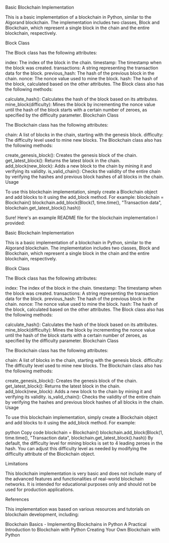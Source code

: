 Basic Blockchain Implementation

This is a basic implementation of a blockchain in Python, similar to the Algorand blockchain. The implementation includes two classes, Block and Blockchain, which represent a single block in the chain and the entire blockchain, respectively.

Block Class

The Block class has the following attributes:

index: The index of the block in the chain.
timestamp: The timestamp when the block was created.
transactions: A string representing the transaction data for the block.
previous_hash: The hash of the previous block in the chain.
nonce: The nonce value used to mine the block.
hash: The hash of the block, calculated based on the other attributes.
The Block class also has the following methods:

calculate_hash(): Calculates the hash of the block based on its attributes.
mine_block(difficulty): Mines the block by incrementing the nonce value until the hash of the block starts with a certain number of zeroes, as specified by the difficulty parameter.
Blockchain Class

The Blockchain class has the following attributes:

chain: A list of blocks in the chain, starting with the genesis block.
difficulty: The difficulty level used to mine new blocks.
The Blockchain class also has the following methods:

create_genesis_block(): Creates the genesis block of the chain.
get_latest_block(): Returns the latest block in the chain.
add_block(new_block): Adds a new block to the chain by mining it and verifying its validity.
is_valid_chain(): Checks the validity of the entire chain by verifying the hashes and previous block hashes of all blocks in the chain.
Usage

To use this blockchain implementation, simply create a Blockchain object and add blocks to it using the add_block method. For example:
blockchain = Blockchain()
blockchain.add_block(Block(1, time.time(), "Transaction data", blockchain.get_latest_block().hash))

Sure! Here's an example README file for the blockchain implementation I provided:

Basic Blockchain Implementation

This is a basic implementation of a blockchain in Python, similar to the Algorand blockchain. The implementation includes two classes, Block and Blockchain, which represent a single block in the chain and the entire blockchain, respectively.

Block Class

The Block class has the following attributes:

index: The index of the block in the chain.
timestamp: The timestamp when the block was created.
transactions: A string representing the transaction data for the block.
previous_hash: The hash of the previous block in the chain.
nonce: The nonce value used to mine the block.
hash: The hash of the block, calculated based on the other attributes.
The Block class also has the following methods:

calculate_hash(): Calculates the hash of the block based on its attributes.
mine_block(difficulty): Mines the block by incrementing the nonce value until the hash of the block starts with a certain number of zeroes, as specified by the difficulty parameter.
Blockchain Class

The Blockchain class has the following attributes:

chain: A list of blocks in the chain, starting with the genesis block.
difficulty: The difficulty level used to mine new blocks.
The Blockchain class also has the following methods:

create_genesis_block(): Creates the genesis block of the chain.
get_latest_block(): Returns the latest block in the chain.
add_block(new_block): Adds a new block to the chain by mining it and verifying its validity.
is_valid_chain(): Checks the validity of the entire chain by verifying the hashes and previous block hashes of all blocks in the chain.
Usage

To use this blockchain implementation, simply create a Blockchain object and add blocks to it using the add_block method. For example:

python
Copy code
blockchain = Blockchain()
blockchain.add_block(Block(1, time.time(), "Transaction data", blockchain.get_latest_block().hash))
By default, the difficulty level for mining blocks is set to 4 leading zeroes in the hash. You can adjust this difficulty level as needed by modifying the difficulty attribute of the Blockchain object.

Limitations

This blockchain implementation is very basic and does not include many of the advanced features and functionalities of real-world blockchain networks. It is intended for educational purposes only and should not be used for production applications.

References

This implementation was based on various resources and tutorials on blockchain development, including:

Blockchain Basics - Implementing Blockchains in Python
A Practical Introduction to Blockchain with Python
Creating Your Own Blockchain with Python
